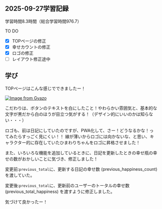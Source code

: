 ## 2025-09-27学習記録
学習時間8.3時間（総合学習時間976.7）

TO DO
- [x] TOPページの修正
- [x] 幸せカウントの修正
- [x] ロゴの修正
- [ ] レイアウト修正途中

## 学び
TOPページはこんな感じでできましたー！

[![Image from Gyazo](https://i.gyazo.com/80242b7bcd431390a6c64a0511e0f187.gif)](https://gyazo.com/80242b7bcd431390a6c64a0511e0f187)

こだわりは、ボタンのテキストを白にしたこと！やわらかい雰囲気と、基本的な文字が黒だから白のほうが目立つ気がする！（デザイン的にいいのかは知らない・・・）

ロゴも、前は日記にしていたのですが、PWA化して、さー！どうなるかな！ってみたらすっごく見にくい！！
線が薄いからロゴには向かないな、と思い、キャラクター的に存在していたひまわりちゃんをロゴに昇格させました！

また、いろいろな機能を追加しているときに、日記を更新したときの幸せ瓶の幸せの数がおかしいことに気づき、修正しました！

変更前:`previous_total`に、更新する日記の幸せ数 (previous_happiness_count) を渡していた。

変更後:`previous_total`に、更新前のユーザーのトータルの幸せ数 (previous_total_happiness) を渡すように修正しました。

気づけて良かったー！

